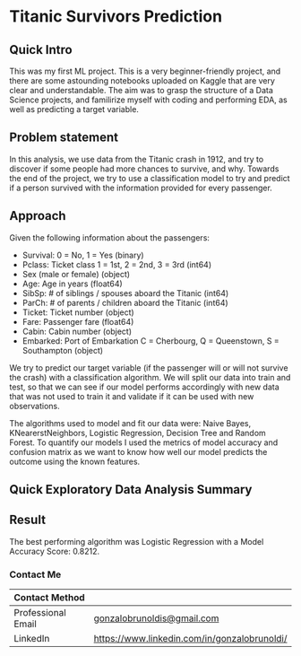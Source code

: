 # Titanic Survivors Prediction

## Quick Intro

This was my first ML project. This is a very beginner-friendly project, and there are some astounding notebooks uploaded on Kaggle that are very clear and understandable. The aim was to grasp the structure of a Data Science projects, and familirize myself with coding and performing EDA, as well as predicting a target variable.

## Problem statement

In this analysis, we use data from the Titanic crash in 1912, and try to discover if some people had more chances to survive, and why. Towards the end of the project, we try to use a classification model to try and predict if a person survived with the information provided for every passenger. 
 
## Approach

Given the following information about the passengers:
- Survival:	0 = No, 1 = Yes (binary)
- Pclass: Ticket class	1 = 1st, 2 = 2nd, 3 = 3rd (int64)
- Sex	(male or female) (object)
- Age:	Age in years (float64)	
- SibSp: # of siblings / spouses aboard the Titanic	(int64)
- ParCh:	# of parents / children aboard the Titanic (int64)
- Ticket:	Ticket number (object)	
- Fare: Passenger fare (float64)
- Cabin: Cabin number	(object)
- Embarked:	Port of Embarkation	C = Cherbourg, Q = Queenstown, S = Southampton (object)

We try to predict our target variable (if the passenger will or will not survive the crash) with a classification algorithm. We will split our data into train and test, so that we can see if our model performs accordingly with new data that was not used to train it and validate if it can be used with new observations. 

The algorithms used to model and fit our data were: Naive Bayes, KNearerstNeighbors, Logistic Regression, Decision Tree and Random Forest. To quantify our models I used the metrics of model accuracy and confusion matrix as we want to know how well our model predicts the outcome using the known features.  

## Quick Exploratory Data Analysis Summary


## Result

The best performing algorithm was Logistic Regression with a Model Accuracy Score: 0.8212.

### Contact Me

| Contact Method |  |
| --- | --- |
| Professional Email | gonzalobrunoldis@gmail.com |
| LinkedIn | https://www.linkedin.com/in/gonzalobrunoldi/ |
